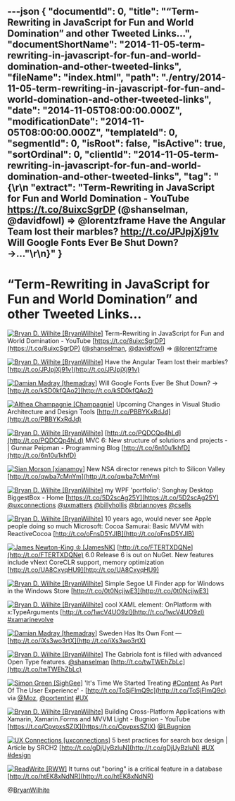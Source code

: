 ---json
{
  "documentId": 0,
  "title": "“Term-Rewriting in JavaScript for Fun and World Domination” and other Tweeted Links…",
  "documentShortName": "2014-11-05-term-rewriting-in-javascript-for-fun-and-world-domination-and-other-tweeted-links",
  "fileName": "index.html",
  "path": "./entry/2014-11-05-term-rewriting-in-javascript-for-fun-and-world-domination-and-other-tweeted-links",
  "date": "2014-11-05T08:00:00.000Z",
  "modificationDate": "2014-11-05T08:00:00.000Z",
  "templateId": 0,
  "segmentId": 0,
  "isRoot": false,
  "isActive": true,
  "sortOrdinal": 0,
  "clientId": "2014-11-05-term-rewriting-in-javascript-for-fun-and-world-domination-and-other-tweeted-links",
  "tag": "{\r\n  \"extract\": \"Term-Rewriting in JavaScript for Fun and World Domination - YouTube <https://t.co/8uixcSgrDP> (@shanselman, @davidfowl) => @lorentzframe  Have the Angular Team lost their marbles? <http://t.co/JPJpjXj91v>  Will Google Fonts Ever Be Shut Down? →...\"\r\n}"
}
---

# “Term-Rewriting in JavaScript for Fun and World Domination” and other Tweeted Links…

[<img alt="Bryan D. Wilhite [BryanWilhite]" src="https://songhay.blob.core.windows.net/shared-social-twitter/BryanWilhite.jpeg">](http://t.co/UNdqV0Z1zz "Bryan D. Wilhite [BryanWilhite]") <span>Term-Rewriting in JavaScript for Fun and World Domination - YouTube [https://t.co/8uixcSgrDP](https://t.co/8uixcSgrDP) ([@shanselman](http://twitter.com/shanselman), [@davidfowl](http://twitter.com/davidfowl)) => [@lorentzframe](http://twitter.com/lorentzframe)</span>

[<img alt="Bryan D. Wilhite [BryanWilhite]" src="https://songhay.blob.core.windows.net/shared-social-twitter/BryanWilhite.jpeg">](http://t.co/UNdqV0Z1zz "Bryan D. Wilhite [BryanWilhite]") <span>Have the Angular Team lost their marbles? [http://t.co/JPJpjXj91v](http://t.co/JPJpjXj91v)</span>

[<img alt="Damian Madray [themadray]" src="https://songhay.blob.core.windows.net/shared-social-twitter/themadray.jpg">](http://t.co/phnWFJvqNR "Damian Madray [themadray]") <span>Will Google Fonts Ever Be Shut Down? → [http://t.co/kSD0kfQAo2](http://t.co/kSD0kfQAo2)</span>

[<img alt="Althea Champagnie [Champagnie]" src="https://songhay.blob.core.windows.net/shared-social-twitter/Champagnie.jpeg">](http://t.co/gz6AV5nqvS "Althea Champagnie [Champagnie]") <span>Upcoming Changes in Visual Studio Architecture and Design Tools [http://t.co/PBBYKxRdJd](http://t.co/PBBYKxRdJd)</span>

[<img alt="Bryan D. Wilhite [BryanWilhite]" src="https://songhay.blob.core.windows.net/shared-social-twitter/BryanWilhite.jpeg">](http://t.co/UNdqV0Z1zz "Bryan D. Wilhite [BryanWilhite]") <span>[http://t.co/PQDCQp4hLd](http://t.co/PQDCQp4hLd) MVC 6: New structure of solutions and projects - | Gunnar Peipman - Programming Blog [http://t.co/6n10u1khfD](http://t.co/6n10u1khfD)</span>

[<img alt="Sian Morson [xianamoy]" src="https://songhay.blob.core.windows.net/shared-social-twitter/xianamoy.jpeg">](http://t.co/kptZSKAnC3 "Sian Morson [xianamoy]") <span>New NSA director renews pitch to Silicon Valley [http://t.co/qwba7cMnYm](http://t.co/qwba7cMnYm)</span>

[<img alt="Bryan D. Wilhite [BryanWilhite]" src="https://songhay.blob.core.windows.net/shared-social-twitter/BryanWilhite.jpeg">](http://t.co/UNdqV0Z1zz "Bryan D. Wilhite [BryanWilhite]") <span>my WPF 'portfolio': Songhay Desktop BiggestBox - Home [https://t.co/5D2scAg25Y](https://t.co/5D2scAg25Y) [@uxconnections](http://twitter.com/uxconnections) [@uxmatters](http://twitter.com/uxmatters) [@billyhollis](http://twitter.com/billyhollis) [@briannoyes](http://twitter.com/briannoyes) [@csells](http://twitter.com/csells)</span>

[<img alt="Bryan D. Wilhite [BryanWilhite]" src="https://songhay.blob.core.windows.net/shared-social-twitter/BryanWilhite.jpeg">](http://t.co/UNdqV0Z1zz "Bryan D. Wilhite [BryanWilhite]") <span>10 years ago, would never see Apple people doing so much Microsoft: Cocoa Samurai: Basic MVVM with ReactiveCocoa [http://t.co/oFnsD5YJIB](http://t.co/oFnsD5YJIB)</span>

[<img alt="James Newton-King ♔ [JamesNK]" src="https://songhay.blob.core.windows.net/shared-social-twitter/JamesNK.png">](http://t.co/NT5azIWwVG "James Newton-King ♔ [JamesNK]") <span>[http://t.co/FTERTXDQNe](http://t.co/FTERTXDQNe) 6.0 Release 6 is out on NuGet. New features include vNext CoreCLR support, memory optimization [http://t.co/UA8CxyqHU9](http://t.co/UA8CxyqHU9)</span>

[<img alt="Bryan D. Wilhite [BryanWilhite]" src="https://songhay.blob.core.windows.net/shared-social-twitter/BryanWilhite.jpeg">](http://t.co/UNdqV0Z1zz "Bryan D. Wilhite [BryanWilhite]") <span>Simple Segoe UI Finder app for Windows in the Windows Store [http://t.co/0t0NcjjwE3](http://t.co/0t0NcjjwE3)</span>

[<img alt="Bryan D. Wilhite [BryanWilhite]" src="https://songhay.blob.core.windows.net/shared-social-twitter/BryanWilhite.jpeg">](http://t.co/UNdqV0Z1zz "Bryan D. Wilhite [BryanWilhite]") <span>cool XAML element: OnPlatform with x:TypeArguments [http://t.co/1wcV4UO9zI](http://t.co/1wcV4UO9zI) [#xamarinevolve](http://search.twitter.com/search?q=%23xamarinevolve)</span>

[<img alt="Damian Madray [themadray]" src="https://songhay.blob.core.windows.net/shared-social-twitter/themadray.jpg">](http://t.co/phnWFJvqNR "Damian Madray [themadray]") <span>Sweden Has Its Own Font — [http://t.co/iXs3wo3rtX](http://t.co/iXs3wo3rtX)</span>

[<img alt="Bryan D. Wilhite [BryanWilhite]" src="https://songhay.blob.core.windows.net/shared-social-twitter/BryanWilhite.jpeg">](http://t.co/UNdqV0Z1zz "Bryan D. Wilhite [BryanWilhite]") <span>The Gabriola font is filled with advanced Open Type features. [@shanselman](http://twitter.com/shanselman) [http://t.co/twTWEhZbLc](http://t.co/twTWEhZbLc)</span>

[<img alt="Simon Green [SighGee]" src="https://songhay.blob.core.windows.net/shared-social-twitter/SighGee.jpeg">](http://t.co/F1HCoddqTN "Simon Green [SighGee]") <span>'It's Time We Started Treating [#Content](http://search.twitter.com/search?q=%23Content) As Part Of The User Experience' - [http://t.co/ToSjFlmQ9c](http://t.co/ToSjFlmQ9c) via [@Moz](http://twitter.com/Moz), [@portentint](http://twitter.com/portentint) [#UX](http://search.twitter.com/search?q=%23UX)</span>

[<img alt="Bryan D. Wilhite [BryanWilhite]" src="https://songhay.blob.core.windows.net/shared-social-twitter/BryanWilhite.jpeg">](http://t.co/UNdqV0Z1zz "Bryan D. Wilhite [BryanWilhite]") <span>Building Cross-Platform Applications with Xamarin, Xamarin.Forms and MVVM Light - Bugnion - YouTube [https://t.co/CpvpxsSZIX](https://t.co/CpvpxsSZIX) [@LBugnion](http://twitter.com/LBugnion)</span>

[<img alt="UX Connections [uxconnections]" src="https://songhay.blob.core.windows.net/shared-social-twitter/uxconnections.png">](http://t.co/cYtgvZfvZ1 "UX Connections [uxconnections]") <span>5 best practices for search box design | Article by SRCH2 [http://t.co/gDjUyBzluN](http://t.co/gDjUyBzluN) [#UX](http://search.twitter.com/search?q=%23UX) [#design](http://search.twitter.com/search?q=%23design)</span>

[<img alt="ReadWrite [RWW]" src="https://songhay.blob.core.windows.net/shared-social-twitter/RWW.jpeg">](http://t.co/pi102Lb7UV "ReadWrite [RWW]") <span>It turns out "boring" is a critical feature in a database [http://t.co/htEK8xNdNR](http://t.co/htEK8xNdNR)</span>

@[BryanWilhite](https://twitter.com/BryanWilhite)

